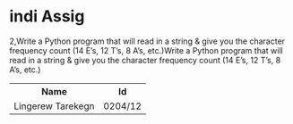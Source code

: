 # indi Assig

2,Write a Python program that will read in a string & give you the character frequency count
(14 E’s, 12 T’s, 8 A’s, etc.)Write a Python program that will read in a string & give you the character frequency count
(14 E’s, 12 T’s, 8 A’s, etc.)

<table>
    <tr> 
        <th>Name</th>
        <th>Id</th>
    </tr>
    <tr>
        <td>Lingerew Tarekegn</td>
        <td>0204/12</td>
    </tr>
</table>
